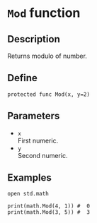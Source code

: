 # ``Mod`` function

## Description
Returns modulo of number.

## Define
```
protected func Mod(x, y=2)
```

## Parameters
+ ``x`` <br>
First numeric.
+ ``y`` <br>
Second numeric.

## Examples
```
open std.math

print(math.Mod(4, 1)) #  0
print(math.Mod(3, 5)) #  3
```
